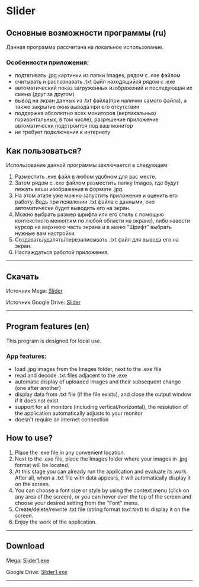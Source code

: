# Slider
## Основные возможности программы (ru)
Данная программа рассчитана на локальное использование.
### Особенности приложения:
- подтягивать .jpg картинки из папки Images, рядом с .exe файлом
- считывать и распознавать .txt файл находящийся рядом с .exe 
- автоматический показ загруженных изображений и последующая их смена (друг за другом)
- вывод на экран данных из .txt файла(при наличии самого файла), а также закрытие окна вывода при его отсутствии
- поддержка абсолютно всех мониторов (вертикальных/горизонтальных, в том числе), разрешение приложение автоматически подстроится под ваш монитор
- не требует подключения к интернету
## Как пользоваться?
Использование данной программы заключается в следующем:
1. Разместить .exe файл в любом удобном для вас месте.
2. Затем рядом с .exe файлом разместить папку Images, где будут лежать ваши изображения в формате .jpg.
3. На этом этапе уже можно запустить приложение и оценить его работу. Ведь при появлении .txt файла с данными, оно автоматически будет выводить его на экран.
4. Можно выбрать размер шрифта или его стиль с помощью контекстного меню(пкм по любой области на экране), либо навести курсор на верхнюю часть экрана и в меню "Шрифт" выбрать нужные вам настройки.
5. Создавать/удалять/перезаписывать .txt файл для вывода его на экран.
6. Наслаждаться работой приложения.
---
## Скачать
Источник Mega: [Slider](https://mega.nz/file/1QQjVSTQ#hgPg8ORwkoIvTIM-Wbg36v41D8RksKsBdr_htnFhlTc)

Источник Google Drive: [Slider](https://drive.google.com/file/d/1HXJdgSZNQvZSuhK1FHk3e22zg4ErYE1r/view?usp=sharing)

---
## Program features (en)
This program is designed for local use.
### App features:
- load .jpg images from the Images folder, next to the .exe file
- read and decode .txt files adjacent to the .exe
- automatic display of uploaded images and their subsequent change (one after another)
- display data from .txt file (if the file exists), and close the output window if it does not exist
- support for all monitors (including vertical/horizontal), the resolution of the application automatically adjusts to your monitor
- doesn't require an internet connection
## How to use?
1. Place the .exe file in any convenient location.
2. Next to the .exe file, place the Images folder where your images in .jpg format will be located.
3. At this stage you can already run the application and evaluate its work. After all, when a .txt file with data appears, it will automatically display it on the screen.
4. You can choose a font size or style by using the context menu (click on any area of the screen), or you can hover over the top of the screen and choose your desired setting from the "Font" menu.
5. Create/delete/rewrite .txt file (string format <var>text:text</var>) to display it on the screen.
6. Enjoy the work of the application.

---
## Download
Mega: [Slider1.exe](https://mega.nz/file/1QQjVSTQ#hgPg8ORwkoIvTIM-Wbg36v41D8RksKsBdr_htnFhlTc)

Google Drive: [Slider1.exe](https://drive.google.com/file/d/1HXJdgSZNQvZSuhK1FHk3e22zg4ErYE1r/view?usp=sharing)

---

